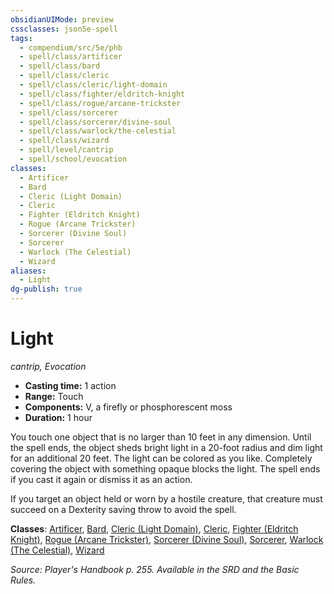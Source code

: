 ```yaml
---
obsidianUIMode: preview
cssclasses: json5e-spell
tags:
  - compendium/src/5e/phb
  - spell/class/artificer
  - spell/class/bard
  - spell/class/cleric
  - spell/class/cleric/light-domain
  - spell/class/fighter/eldritch-knight
  - spell/class/rogue/arcane-trickster
  - spell/class/sorcerer
  - spell/class/sorcerer/divine-soul
  - spell/class/warlock/the-celestial
  - spell/class/wizard
  - spell/level/cantrip
  - spell/school/evocation
classes:
  - Artificer
  - Bard
  - Cleric (Light Domain)
  - Cleric
  - Fighter (Eldritch Knight)
  - Rogue (Arcane Trickster)
  - Sorcerer (Divine Soul)
  - Sorcerer
  - Warlock (The Celestial)
  - Wizard
aliases:
  - Light
dg-publish: true
---
```

# Light
*cantrip, Evocation*  

- **Casting time:** 1 action
- **Range:** Touch
- **Components:** V, a firefly or phosphorescent moss
- **Duration:** 1 hour

You touch one object that is no larger than 10 feet in any dimension. Until the spell ends, the object sheds bright light in a 20-foot radius and dim light for an additional 20 feet. The light can be colored as you like. Completely covering the object with something opaque blocks the light. The spell ends if you cast it again or dismiss it as an action.

If you target an object held or worn by a hostile creature, that creature must succeed on a Dexterity saving throw to avoid the spell.

**Classes**: [Artificer](/Admin/CLI/classes/artificer-tce.md), [Bard](/Admin/CLI/classes/bard.md), [Cleric (Light Domain)](/Admin/CLI/classes/cleric-light-domain.md), [Cleric](/Admin/CLI/classes/cleric.md), [Fighter (Eldritch Knight)](/Admin/CLI/classes/fighter-eldritch-knight.md), [Rogue (Arcane Trickster)](/Admin/CLI/classes/rogue-arcane-trickster.md), [Sorcerer (Divine Soul)](/Admin/CLI/classes/sorcerer-divine-soul-xge.md), [Sorcerer](/Admin/CLI/classes/sorcerer.md), [Warlock (The Celestial)](/Admin/CLI/classes/warlock-the-celestial-xge.md), [Wizard](/Admin/CLI/classes/wizard.md)

*Source: Player's Handbook p. 255. Available in the SRD and the Basic Rules.*